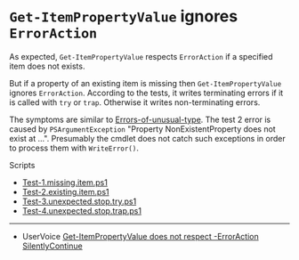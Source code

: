 # `Get-ItemPropertyValue` ignores `ErrorAction`

As expected, `Get-ItemPropertyValue` respects `ErrorAction` if a specified item
does not exists.

But if a property of an existing item is missing then `Get-ItemPropertyValue`
ignores `ErrorAction`. According to the tests, it writes terminating errors if
it is called with `try` or `trap`. Otherwise it writes non-terminating errors.

The symptoms are similar to [Errors-of-unusual-type](../../../Basic/Errors-of-unusual-type).
The test 2 error is caused by `PSArgumentException` "Property NonExistentProperty does
not exist at ...". Presumably the cmdlet does not catch such exceptions
in order to process them with `WriteError()`.

Scripts

- [Test-1.missing.item.ps1](Test-1.missing.item.ps1)
- [Test-2.existing.item.ps1](Test-2.existing.item.ps1)
- [Test-3.unexpected.stop.try.ps1](Test-3.unexpected.stop.try.ps1)
- [Test-4.unexpected.stop.trap.ps1](Test-4.unexpected.stop.trap.ps1)

***

- UserVoice [Get-ItemPropertyValue does not respect -ErrorAction SilentlyContinue](http://windowsserver.uservoice.com/forums/301869-powershell/suggestions/11587617-bug-get-itempropertyvalue-does-not-respect-error)
